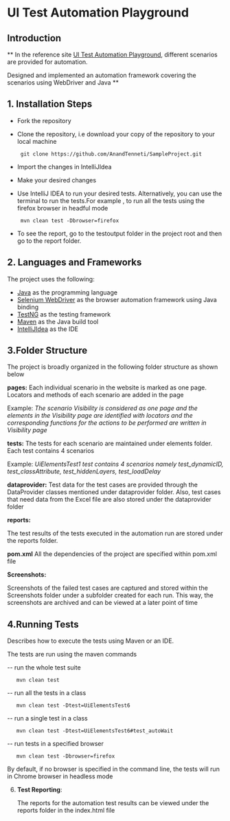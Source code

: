 <h1>UI Test Automation Playground</h1>
<h2>Introduction</h2>

**
In the reference site  [UI Test Automation Playground](http://uitestingplayground.com/), different scenarios are provided for automation. 

Designed and implemented an automation framework covering the scenarios using WebDriver and Java
**

<h2>1. Installation Steps</h2>

* Fork the repository

* Clone the repository, i.e download your copy of the repository to your local machine

       git clone https://github.com/AnandTenneti/SampleProject.git

* Import the changes in IntelliJIdea

* Make your desired changes

* Use IntelliJ IDEA to run your desired tests. Alternatively, you can use the terminal
 to run the tests.For example , to run all the tests using the firefox browser in headful mode
   
       mvn clean test -Dbrowser=firefox
   
* To see the report, go to the testoutput folder in the project root and then go to the report 
folder.


<h2>2. Languages and Frameworks</h2>

The project uses the following:

 

   * [Java](https://www.java.com/en/) as the programming language
   * [Selenium WebDriver](https://www.selenium.dev/documentation/webdriver/) as the browser automation framework using Java binding
   * [TestNG](https://testng.org/) as the testing framework
   * [Maven](https://maven.apache.org/) as the Java build tool
   * [IntelliJIdea](https://www.jetbrains.com/idea/) as the IDE

<h2>3.Folder Structure</h2>

The project is broadly organized in the following folder structure as shown below


**pages:** 
Each individual scenario in the website is marked as one page. Locators and methods of each 
scenario are added in the page

  Example:
     _The scenario Visibility is considered as one page and the elements in the 
 Visibility page are identified with locators and the corresponding functions for the actions to 
be performed are written in Visibility page_

**tests:** The tests for each scenario are maintained under elements folder. Each test contains 
4 scenarios 

Example:
  _UiElementsTest1 test contains 4 scenarios namely test_dynamicID, test_classAttribute, 
  test_hiddenLayers, test_loadDelay_

**dataprovider:** Test data for the test cases are provided through the DataProvider classes 
mentioned under 
dataprovider folder.
Also, test cases that need data from the Excel file are also stored under the dataprovider folder 

**reports:**

The test results of the tests executed in the automation run are stored under the reports folder.


**pom.xml**
All the dependencies of the project are specified within pom.xml file




**Screenshots:**

Screenshots of the failed test cases are captured and stored within the Screenshots folder under 
a subfolder created for each run. This way, the screenshots are archived and can be viewed at a 
later point of time

<h2>4.Running Tests</h2> Describes how to execute the tests using Maven or an IDE.
   
The tests are run using the maven commands
   
   -- run the whole test suite
             
       mvn clean test

   -- run all the tests in a class

       mvn clean test -Dtest=UiElementsTest6 
   
   -- run a single test in a class
          
       mvn clean test -Dtest=UiElementsTest6#test_autoWait

   -- run tests in a specified browser
   
       mvn clean test -Dbrowser=firefox

   By default, if no browser is specified in the command line, the tests will run in Chrome
   browser in headless mode

6. **Test Reporting**: 

   The reports for the automation test results can be viewed under the reports 
   folder in the index.html file

